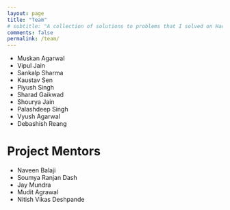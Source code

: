 ```yaml
---
layout: page
title: "Team"
# subtitle: "A collection of solutions to problems that I solved on HackerRank over the summer. :tada:"
comments: false
permalink: /team/
---
```


* Muskan Agarwal
* Vipul Jain
* Sankalp Sharma
* Kaustav Sen
* Piyush Singh
* Sharad Gaikwad
* Shourya Jain
* Palashdeep Singh
* Vyush Agarwal
* Debashish Reang

# Project Mentors
* Naveen Balaji
* Soumya Ranjan Dash
* Jay Mundra
* Mudit Agrawal
* Nitish Vikas Deshpande